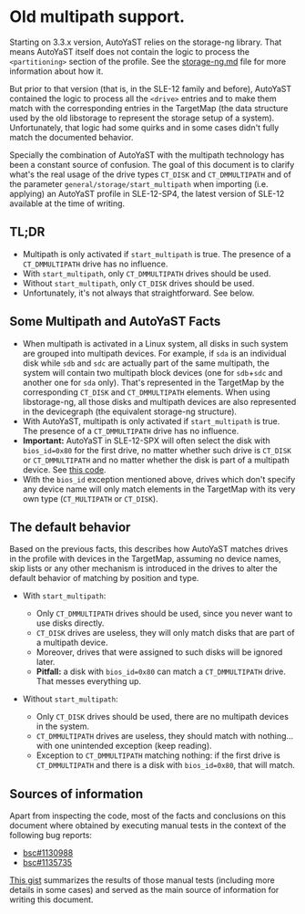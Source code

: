 # Old multipath support.

Starting on 3.3.x version, AutoYaST relies on the storage-ng library. That
means AutoYaST itself does not contain the logic to process the `<partitioning>`
section of the profile. See the [storage-ng.md](storage-ng.md) file for more
information about how it.

But prior to that version (that is, in the SLE-12 family and before), AutoYaST
contained the logic to process all the `<drive>` entries and to make them match
with the corresponding entries in the TargetMap (the data structure used by the
old libstorage to represent the storage setup of a system). Unfortunately, that
logic had some quirks and in some cases didn't fully match the documented
behavior.

Specially the combination of AutoYaST with the multipath technology has been a
constant source of confusion. The goal of this document is to clarify what's the
real usage of the drive types `CT_DISK` and `CT_DMMULTIPATH` and of the
parameter `general/storage/start_multipath` when importing (i.e. applying) an
AutoYaST profile in SLE-12-SP4, the latest version of SLE-12 available at the
time of writing.

## TL;DR

- Multipath is only activated if `start_multipath` is true. The presence of a
  `CT_DMMULTIPATH` drive has no influence.
- With `start_multipath`, only `CT_DMMULTIPATH` drives should be used.
- Without `start_multipath`, only `CT_DISK` drives should be used.
- Unfortunately, it's not always that straightforward. See below.

## Some Multipath and AutoYaST Facts

- When multipath is activated in a Linux system, all disks in such system are
  grouped into multipath devices. For example, if `sda` is an individual disk
  while `sdb` and `sdc` are actually part of the same multipath, the system will
  contain two multipath block devices (one for `sdb`+`sdc` and another one for
  `sda` only). That's represented in the TargetMap by the corresponding `CT_DISK`
  and `CT_DMMULTIPATH` elements. When using libstorage-ng, all those disks and
  multipath devices are also represented in the devicegraph (the equivalent
  storage-ng structure).
- With AutoYaST, multipath is only activated if `start_multipath` is true. The
  presence of a `CT_DMMULTIPATH` drive has no influence.
- **Important:** AutoYaST in SLE-12-SPX will often select the disk with
  `bios_id=0x80` for the first drive, no matter whether such drive is `CT_DISK` or
  `CT_DMMULTIPATH` and no matter whether the disk is part of a multipath device.
  See [this
  code](https://github.com/yast/yast-autoinstallation/blob/c01fe86f3d508c4b7d7be28bfd8d66541e1b1fa8/src/modules/AutoinstStorage.rb#L107).
- With the `bios_id` exception mentioned above, drives which don't specify any
  device name will only match elements in the TargetMap with its very own type
  (`CT_MULTIPATH` or `CT_DISK`).

## The default behavior

Based on the previous facts, this describes how AutoYaST matches drives in the
profile with devices in the TargetMap, assuming no device names, skip lists or
any other mechanism is introduced in the drives to alter the default behavior of
matching by position and type.

- With `start_multipath`:
  - Only `CT_DMMULTIPATH` drives should be used, since you never want to use
    disks directly.
  - `CT_DISK` drives are useless, they will only match disks that are part of a
    multipath device.
  - Moreover, drives that were assigned to such disks will be ignored later.
  - **Pitfall:** a disk with `bios_id=0x80` can match a `CT_DMMULTIPATH` drive.
    That messes everything up.
  
- Without `start_multipath`:
  - Only `CT_DISK` drives should be used, there are no multipath devices in the
    system.
  - `CT_DMMULTIPATH` drives are useless, they should match with nothing... with
    one unintended exception (keep reading).
  - Exception to `CT_DMMULTIPATH` matching nothing: if the first drive is
    `CT_DMMULTIPATH` and there is a disk with `bios_id=0x80`, that will match.

## Sources of information

Apart from inspecting the code, most of the facts and conclusions on this
document where obtained by executing manual tests in the context of the
following bug reports:

- [bsc#1130988](https://bugzilla.suse.com/show_bug.cgi?id=1130988)
- [bsc#1135735](https://bugzilla.suse.com/show_bug.cgi?id=1135735)

[This gist](https://gist.github.com/ancorgs/a91f840bb7a2896b6500134982bbca27)
summarizes the results of those manual tests (including more details in some
cases) and served as the main source of information for writing this document.
